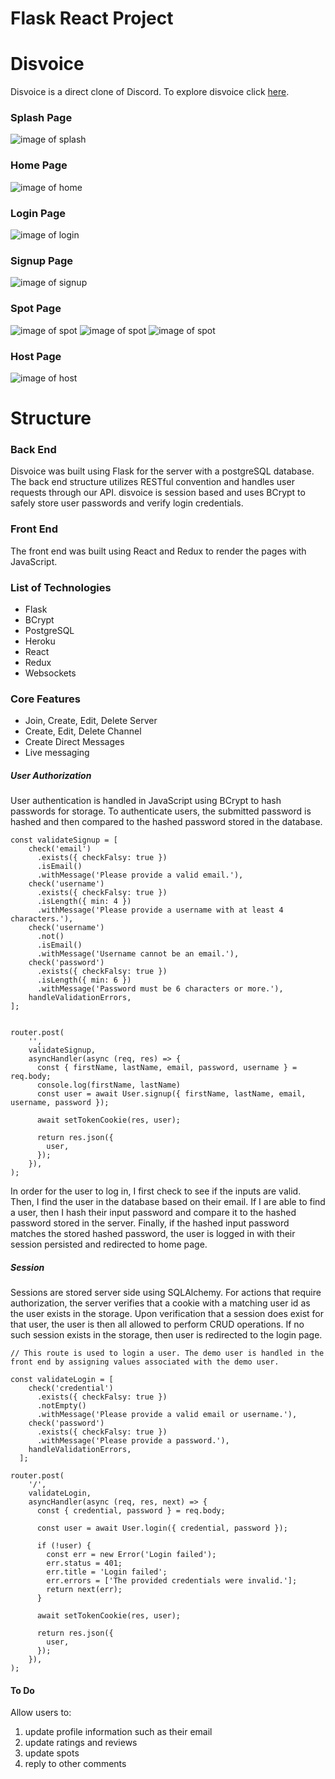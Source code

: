 # Flask React Project

# Disvoice
Disvoice is a direct clone of Discord.
To explore disvoice click [here](https://disvoice.herokuapp.com/).
### Splash Page
![image of splash](https://github.com/JackRadinger/Discord/blob/main/frontend/src/resources/Splash.jpg)
### Home Page
![image of home](https://github.com/JackRadinger/Discord/blob/main/frontend/src/resources/home.jpg)
### Login Page
![image of login](https://github.com/JackRadinger/Discord/blob/main/frontend/src/resources/Login.jpg)
### Signup Page
![image of signup](https://github.com/JackRadinger/Discord/blob/main/frontend/src/resources/sign-up.jpg)
### Spot Page
![image of spot](https://github.com/JackRadinger/Discord/blob/main/frontend/src/resources/spot.jpg)
![image of spot](https://github.com/JackRadinger/Discord/blob/main/frontend/src/resources/description.png)
![image of spot](https://github.com/JackRadinger/Discord/blob/main/frontend/src/resources/Review-GoogleMaps.png)
### Host Page
![image of host](https://github.com/JackRadinger/Discord/blob/main/frontend/src/resources/Host.png)

# Structure
### Back End
Disvoice was built using Flask for the server with a postgreSQL database. The back end structure utilizes RESTful convention and handles user requests through our API. disvoice is session based and uses BCrypt to safely store user passwords and verify login credentials.
### Front End
The front end was built using React and Redux to render the pages with JavaScript.

### List of Technologies
* Flask
* BCrypt
* PostgreSQL
* Heroku
* React
* Redux
* Websockets

### Core Features
* Join, Create, Edit, Delete Server
* Create, Edit, Delete Channel
* Create Direct Messages
* Live messaging

##### User Authorization
User authentication is handled in JavaScript using BCrypt to hash passwords for storage. To authenticate users, the submitted password is hashed and then compared to the hashed password stored in the database.
````
const validateSignup = [
    check('email')
      .exists({ checkFalsy: true })
      .isEmail()
      .withMessage('Please provide a valid email.'),
    check('username')
      .exists({ checkFalsy: true })
      .isLength({ min: 4 })
      .withMessage('Please provide a username with at least 4 characters.'),
    check('username')
      .not()
      .isEmail()
      .withMessage('Username cannot be an email.'),
    check('password')
      .exists({ checkFalsy: true })
      .isLength({ min: 6 })
      .withMessage('Password must be 6 characters or more.'),
    handleValidationErrors,
];


router.post(
    '',
    validateSignup,
    asyncHandler(async (req, res) => {
      const { firstName, lastName, email, password, username } = req.body;
      console.log(firstName, lastName)
      const user = await User.signup({ firstName, lastName, email, username, password });

      await setTokenCookie(res, user);

      return res.json({
        user,
      });
    }),
);
````
In order for the user to log in, I first check to see if the inputs are valid. Then, I find the user in the database based on their email. If I are able to find a user, then I hash their input password and compare it to the hashed password stored in the server. Finally, if the hashed input password matches the stored hashed password, the user is logged in with their session persisted and redirected to home page.
##### Session
Sessions are stored server side using SQLAlchemy. For actions that require authorization, the server verifies that a cookie with a matching user id as the user exists in the storage. Upon verification that a session does exist for that user, the user is then all allowed to perform CRUD operations. If no such session exists in the storage, then user is redirected to the login page.

````
// This route is used to login a user. The demo user is handled in the front end by assigning values associated with the demo user.

const validateLogin = [
    check('credential')
      .exists({ checkFalsy: true })
      .notEmpty()
      .withMessage('Please provide a valid email or username.'),
    check('password')
      .exists({ checkFalsy: true })
      .withMessage('Please provide a password.'),
    handleValidationErrors,
  ];

router.post(
    '/',
    validateLogin,
    asyncHandler(async (req, res, next) => {
      const { credential, password } = req.body;

      const user = await User.login({ credential, password });

      if (!user) {
        const err = new Error('Login failed');
        err.status = 401;
        err.title = 'Login failed';
        err.errors = ['The provided credentials were invalid.'];
        return next(err);
      }

      await setTokenCookie(res, user);

      return res.json({
        user,
      });
    }),
);

````

#### To Do
Allow users to:
1. update profile information such as their email
2. update ratings and reviews
3. update spots
4. reply to other comments
